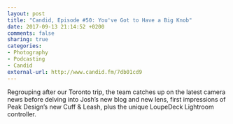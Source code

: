 ```yaml
---
layout: post
title: "Candid, Episode #50: You've Got to Have a Big Knob"
date: 2017-09-13 21:14:52 +0200
comments: false
sharing: true
categories:
- Photography
- Podcasting
- Candid
external-url: http://www.candid.fm/7db01cd9
---
```


Regrouping after our Toronto trip, the team catches up on the latest camera news before delving into Josh’s new blog and new lens, first impressions of Peak Design’s new Cuff & Leash, plus the unique LoupeDeck Lightroom controller.